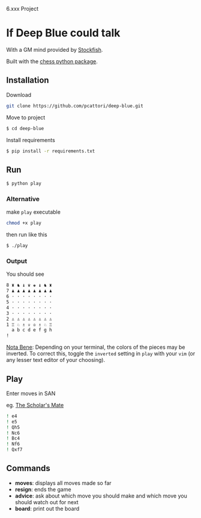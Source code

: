 6.xxx Project

If Deep Blue could talk
=======================

With a GM mind provided by [Stockfish][stockfish].

Built with the [chess python package][python-chess].

Installation
------------
Download
```bash
git clone https://github.com/pcattori/deep-blue.git
```

Move to project
```bash
$ cd deep-blue
```

Install requirements
```bash
$ pip install -r requirements.txt
```

Run
---
```bash
$ python play
```

### Alternative
make `play` executable
```bash
chmod +x play
```
then run like this
```bash
$ ./play
```

### Output
You should see
```bash
8 ♜ ♞ ♝ ♛ ♚ ♝ ♞ ♜ 
7 ♟ ♟ ♟ ♟ ♟ ♟ ♟ ♟ 
6 · · · · · · · · 
5 · · · · · · · · 
4 · · · · · · · · 
3 · · · · · · · · 
2 ♙ ♙ ♙ ♙ ♙ ♙ ♙ ♙ 
1 ♖ ♘ ♗ ♕ ♔ ♗ ♘ ♖ 
  a b c d e f g h
!
```
[Nota Bene][nb]: Depending on your terminal, the colors of the pieces may be inverted. To correct this, toggle the  `inverted` setting in `play` with your `vim` (or any lesser text editor of your choosing).

Play
----
Enter moves in SAN

eg. [The Scholar's Mate][scholars mate]
```bash
! e4
! e5
! Qh5
! Nc6
! Bc4
! Nf6
! Qxf7
```

Commands
--------
- **moves**: displays all moves made so far
- **resign**: ends the game
- **advice**: ask about which move you should make and which move you should watch out for next
- **board**: print out the board

[HEAD]: footnote

[stockfish]: http://stockfishchess.org/
[python-chess]: https://github.com/niklasf/python-chess
[nb]: http://en.wikipedia.org/wiki/Nota_bene
[scholars mate]: http://en.wikipedia.org/wiki/Scholar%27s_mate
